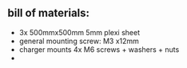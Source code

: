 ## bill of materials:
* 3x 500mmx500mm 5mm plexi sheet
* general mounting screw: M3 x12mm
* charger mounts 4x M6 screws + washers + nuts
* 
